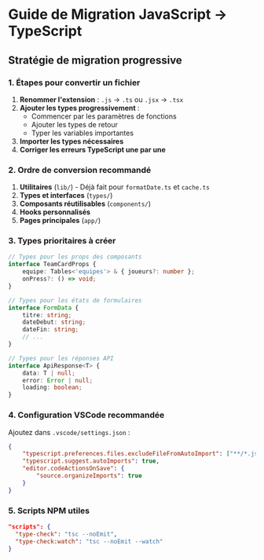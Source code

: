 # Guide de Migration JavaScript → TypeScript

## Stratégie de migration progressive

### 1. Étapes pour convertir un fichier

1. **Renommer l'extension** : `.js` → `.ts` ou `.jsx` → `.tsx`
2. **Ajouter les types progressivement** :
    - Commencer par les paramètres de fonctions
    - Ajouter les types de retour
    - Typer les variables importantes
3. **Importer les types nécessaires**
4. **Corriger les erreurs TypeScript une par une**

### 2. Ordre de conversion recommandé

1. **Utilitaires** (`lib/`) - Déjà fait pour `formatDate.ts` et `cache.ts`
2. **Types et interfaces** (`types/`)
3. **Composants réutilisables** (`components/`)
4. **Hooks personnalisés**
5. **Pages principales** (`app/`)

### 3. Types prioritaires à créer

```typescript
// Types pour les props des composants
interface TeamCardProps {
    equipe: Tables<'equipes'> & { joueurs?: number };
    onPress?: () => void;
}

// Types pour les états de formulaires
interface FormData {
    titre: string;
    dateDebut: string;
    dateFin: string;
    // ...
}

// Types pour les réponses API
interface ApiResponse<T> {
    data: T | null;
    error: Error | null;
    loading: boolean;
}
```

### 4. Configuration VSCode recommandée

Ajoutez dans `.vscode/settings.json` :

```json
{
    "typescript.preferences.files.excludeFileFromAutoImport": ["**/*.js"],
    "typescript.suggest.autoImports": true,
    "editor.codeActionsOnSave": {
        "source.organizeImports": true
    }
}
```

### 5. Scripts NPM utiles

```json
"scripts": {
  "type-check": "tsc --noEmit",
  "type-check:watch": "tsc --noEmit --watch"
}
```
